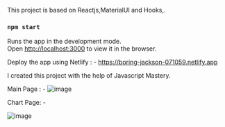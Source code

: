 This project is based on Reactjs,MaterialUI and Hooks,.



### `npm start`

Runs the app in the development mode.<br />
Open [http://localhost:3000](http://localhost:3000) to view it in the browser.


Deploy the app using Netlify : -
https://boring-jackson-071059.netlify.app


I created this project with the help of Javascript Mastery.


Main Page : - 
![image](https://res.cloudinary.com/singhprateek089/image/upload/v1595174860/Screenshot_9_cpdv8z.png)

Chart Page: - 

![image](https://res.cloudinary.com/singhprateek089/image/upload/v1595174972/Screenshot_10_cllp7p.png)
